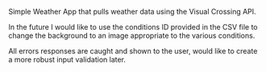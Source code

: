 Simple Weather App that pulls weather data using the Visual Crossing API.

In the future I would like to use the conditions ID provided in the CSV file to change the background to an image appropriate to the various conditions. 

All errors responses are caught and shown to the user, would like to create a more robust input validation later.

